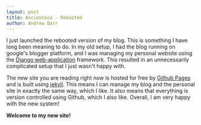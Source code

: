 ```yaml
---
layout: post
title: Ancienteco - Rebooted
author: Andrew Barr
---
```


I just launched the rebooted version of my blog.  This is something I have long been meaning to do.  In my old setup, I had the blog running on google's blogger platform, and I was managing my personal website using the [Django web-application](https://www.djangoproject.com/) framework.  This resulted in an unnecessarily complicated setup that I just wasn't happy with.  

The new site you are reading right now is hosted for free by [Github Pages](https://pages.github.com/) and is built using [jekyll](http://jekyllrb.com/).  This means I can manage my blog and the personal site in exactly the same way, which I like.  It also means that everything is version controlled using Github, which I also like.  Overall, I am very happy with the new system! 

**Welcome to my new site!**